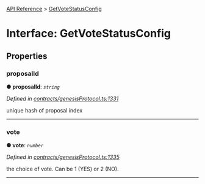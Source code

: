 [API Reference](../README.md) > [GetVoteStatusConfig](../interfaces/GetVoteStatusConfig.md)



# Interface: GetVoteStatusConfig


## Properties
<a id="proposalId"></a>

###  proposalId

**●  proposalId**:  *`string`* 

*Defined in [contracts/genesisProtocol.ts:1331](https://github.com/daostack/arc.js/blob/caacbb2/lib/contracts/genesisProtocol.ts#L1331)*



unique hash of proposal index




___

<a id="vote"></a>

###  vote

**●  vote**:  *`number`* 

*Defined in [contracts/genesisProtocol.ts:1335](https://github.com/daostack/arc.js/blob/caacbb2/lib/contracts/genesisProtocol.ts#L1335)*



the choice of vote. Can be 1 (YES) or 2 (NO).




___


